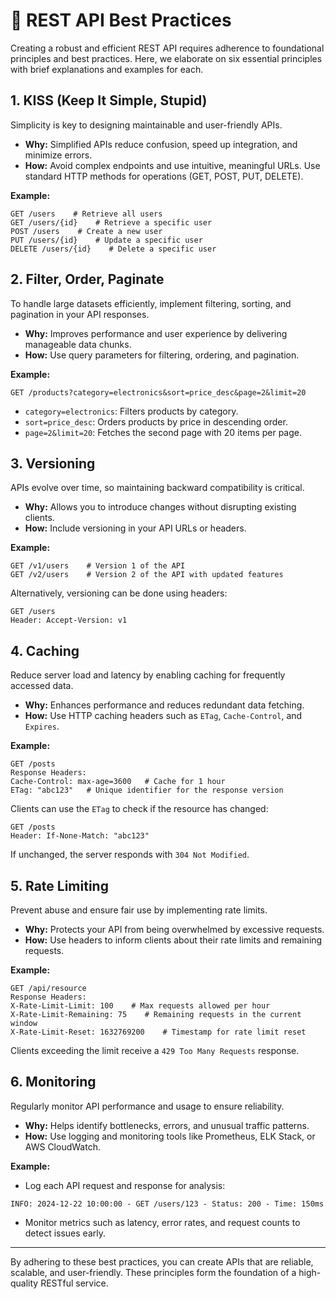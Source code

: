 # 📑 REST API Best Practices

Creating a robust and efficient REST API requires adherence to foundational principles and best practices. Here, we elaborate on six essential principles with brief explanations and examples for each.

## 1. **KISS (Keep It Simple, Stupid)**
Simplicity is key to designing maintainable and user-friendly APIs.

- **Why:** Simplified APIs reduce confusion, speed up integration, and minimize errors.
- **How:** Avoid complex endpoints and use intuitive, meaningful URLs. Use standard HTTP methods for operations (GET, POST, PUT, DELETE).
  
**Example:**
```
GET /users    # Retrieve all users
GET /users/{id}    # Retrieve a specific user
POST /users    # Create a new user
PUT /users/{id}    # Update a specific user
DELETE /users/{id}    # Delete a specific user
```

## 2. **Filter, Order, Paginate**
To handle large datasets efficiently, implement filtering, sorting, and pagination in your API responses.

- **Why:** Improves performance and user experience by delivering manageable data chunks.
- **How:** Use query parameters for filtering, ordering, and pagination.

**Example:**
```
GET /products?category=electronics&sort=price_desc&page=2&limit=20
```
- `category=electronics`: Filters products by category.
- `sort=price_desc`: Orders products by price in descending order.
- `page=2&limit=20`: Fetches the second page with 20 items per page.

## 3. **Versioning**
APIs evolve over time, so maintaining backward compatibility is critical.

- **Why:** Allows you to introduce changes without disrupting existing clients.
- **How:** Include versioning in your API URLs or headers.

**Example:**
```
GET /v1/users    # Version 1 of the API
GET /v2/users    # Version 2 of the API with updated features
```
Alternatively, versioning can be done using headers:
```
GET /users
Header: Accept-Version: v1
```

## 4. **Caching**
Reduce server load and latency by enabling caching for frequently accessed data.

- **Why:** Enhances performance and reduces redundant data fetching.
- **How:** Use HTTP caching headers such as `ETag`, `Cache-Control`, and `Expires`.

**Example:**
```
GET /posts
Response Headers:
Cache-Control: max-age=3600   # Cache for 1 hour
ETag: "abc123"   # Unique identifier for the response version
```
Clients can use the `ETag` to check if the resource has changed:
```
GET /posts
Header: If-None-Match: "abc123"
```
If unchanged, the server responds with `304 Not Modified`.

## 5. **Rate Limiting**
Prevent abuse and ensure fair use by implementing rate limits.

- **Why:** Protects your API from being overwhelmed by excessive requests.
- **How:** Use headers to inform clients about their rate limits and remaining requests.

**Example:**
```
GET /api/resource
Response Headers:
X-Rate-Limit-Limit: 100    # Max requests allowed per hour
X-Rate-Limit-Remaining: 75    # Remaining requests in the current window
X-Rate-Limit-Reset: 1632769200    # Timestamp for rate limit reset
```
Clients exceeding the limit receive a `429 Too Many Requests` response.

## 6. **Monitoring**
Regularly monitor API performance and usage to ensure reliability.

- **Why:** Helps identify bottlenecks, errors, and unusual traffic patterns.
- **How:** Use logging and monitoring tools like Prometheus, ELK Stack, or AWS CloudWatch.

**Example:**
- Log each API request and response for analysis:
```
INFO: 2024-12-22 10:00:00 - GET /users/123 - Status: 200 - Time: 150ms
```
- Monitor metrics such as latency, error rates, and request counts to detect issues early.

---
By adhering to these best practices, you can create APIs that are reliable, scalable, and user-friendly. These principles form the foundation of a high-quality RESTful service.

